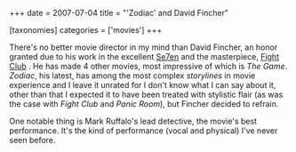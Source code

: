 +++
date = 2007-07-04
title = "'Zodiac' and David Fincher"

[taxonomies]
categories = ['movies']
+++

There\'s no better movie director in my mind than David Fincher, an
honor granted due to his work in the excellent [Se7en] and the
masterpiece, [Fight Club] . He has made 4 other movies, most impressive
of which is *The Game*. *Zodiac*, his latest, has among the most complex
*storylines* in movie experience and I leave it unrated for I don\'t
know what I can say about it, other than that I expected it to have been
treated with stylistic flair (as was the case with *Fight Club* and
*Panic Room*), but Fincher decided to refrain.

One notable thing is Mark Ruffalo\'s lead detective, the movie\'s best
performance. It\'s the kind of performance (vocal and physical) I\'ve
never seen before.

  [Se7en]: http://tshepang.net/se7en-1995
  [Fight Club]: http://tshepang.net/fight-club-1999
